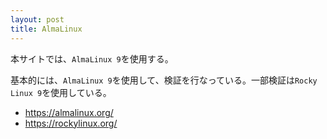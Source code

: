```yaml
---
layout: post
title: AlmaLinux
---
```


本サイトでは、`AlmaLinux 9`を使用する。

基本的には、`AlmaLinux 9`を使用して、検証を行なっている。一部検証は`Rocky Linux 9`を使用している。


- <https://almalinux.org/>
- <https://rockylinux.org/>
